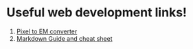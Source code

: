 # Useful web development links!
1. [Pixel to EM converter](http://pxtoem.com/)
2. [Markdown Guide and cheat sheet](https://www.markdownguide.org/cheat-sheet/)
